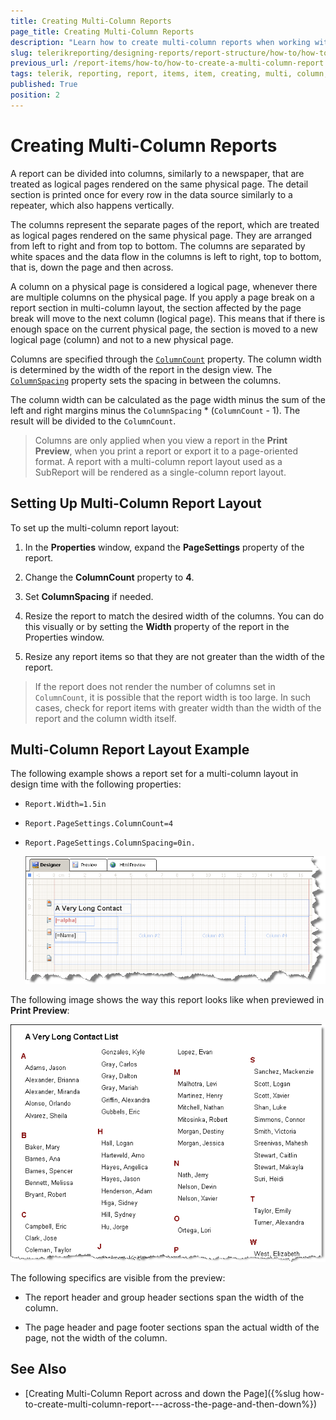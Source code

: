 ```yaml
---
title: Creating Multi-Column Reports
page_title: Creating Multi-Column Reports 
description: "Learn how to create multi-column reports when working with Telerik Reporting."
slug: telerikreporting/designing-reports/report-structure/how-to/how-to-create-a-multi-column-report
previous_url: /report-items/how-to/how-to-create-a-multi-column-report
tags: telerik, reporting, report, items, item, creating, multi, column, reports
published: True
position: 2
---
```


# Creating Multi-Column Reports

A report can be divided into columns, similarly to a newspaper, that are treated as logical pages rendered on the same physical page. The detail section is printed once for every row in the data source similarly to a repeater, which also happens vertically. 

The columns represent the separate pages of the report, which are treated as logical pages rendered on the same physical page. They are arranged from left to right and from top to bottom. The columns are separated by white spaces and the data flow in the columns is left to right, top to bottom, that is, down the page and then across. 

A column on a physical page is considered a logical page, whenever there are multiple columns on the physical page. If you apply a page break on a report section in multi-column layout, the section affected by the page break will move to the next column (logical page). This means that if there is enough space on the current physical page, the section is moved to a new logical page (column) and not to a new physical page. 

Columns are specified through the [`ColumnCount`](/reporting/api/Telerik.Reporting.DetailSection#Telerik_Reporting_DetailSection_ColumnCount) property. The column width is determined by the width of the report in the design view. The [`ColumnSpacing`](/reporting/api/Telerik.Reporting.DetailSection#Telerik_Reporting_DetailSection_ColumnSpacing) property sets the spacing in between the columns. 

The column width can be calculated as the page width minus the sum of the left and right margins minus the `ColumnSpacing` * (`ColumnCount` - 1). The result will be divided to the `ColumnCount`.

> Columns are only applied when you view a report in the __Print Preview__, when you print a report or export it to a page-oriented format. A report with a multi-column report layout used as a SubReport will be rendered as a single-column report layout.


## Setting Up Multi-Column Report Layout

To set up the multi-column report layout: 

1. In the **Properties** window, expand the __PageSettings__ property of the report.

1. Change the __ColumnCount__ property to __4__.

1. Set __ColumnSpacing__ if needed.

1. Resize the report to match the desired width of the columns. You can do this visually or by setting the __Width__ property of the report in the Properties window.

1. Resize any report items so that they are not greater than the width of the report.

> If the report does not render the number of columns set in `ColumnCount`, it is possible that the report width is too large. In such cases, check for report items with greater width than the width of the report and the column width itself. 


## Multi-Column Report Layout Example

The following example shows a report set for a multi-column layout in design time with the following properties:

* `Report.Width=1.5in`
* `Report.PageSettings.ColumnCount=4`
* `Report.PageSettings.ColumnSpacing=0in.`

  ![](images/ReportMultiColumnA.png)

The following image shows the way this report looks like when previewed in **Print Preview**:  

  ![](images/ReportMultiColumnB.png)

The following specifics are visible from the preview:

* The report header and group header sections span the width of the column.

* The page header and page footer sections span the actual width of the page, not the width of the column.

## See Also

* [Creating Multi-Column Report across and down the Page]({%slug how-to-create-multi-column-report---across-the-page-and-then-down%})
